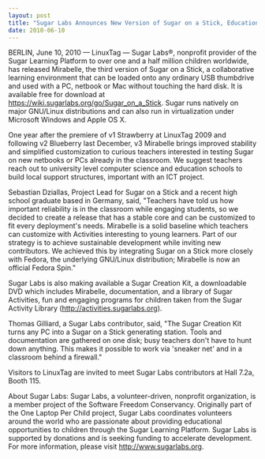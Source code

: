 ```yaml
---
layout: post
title: "Sugar Labs Announces New Version of Sugar on a Stick, Educational Software for Children"
date: 2010-06-10
---
```



BERLIN, June 10, 2010 — LinuxTag — Sugar Labs®, nonprofit provider of the
Sugar Learning Platform to over one and a half million children worldwide, has
released Mirabelle, the third version of Sugar on a Stick, a collaborative
learning environment that can be loaded onto any ordinary USB thumbdrive and
used with a PC, netbook or Mac without touching the hard disk. It is available
free for download at <https://wiki.sugarlabs.org/go/Sugar_on_a_Stick>. Sugar
runs natively on major GNU/Linux distributions and can also run in
virtualization under Microsoft Windows and Apple OS X.

One year after the premiere of v1 Strawberry at LinuxTag 2009 and following v2
Blueberry last December, v3 Mirabelle brings improved stability and simplified
customization to curious teachers interested in testing Sugar on new netbooks
or PCs already in the classroom. We suggest teachers reach out to university
level computer science and education schools to build local support
structures, important with an ICT project.

Sebastian Dziallas, Project Lead for Sugar on a Stick and a recent high school
graduate based in Germany, said, "Teachers have told us how important
reliability is in the classroom while engaging students, so we decided to
create a release that has a stable core and can be customized to fit every
deployment's needs. Mirabelle is a solid baseline which teachers can customize
with Activities interesting to young learners. Part of our strategy is to
achieve sustainable development while inviting new contributors. We achieved
this by integrating Sugar on a Stick more closely with Fedora, the underlying
GNU/Linux distribution; Mirabelle is now an official Fedora Spin."

Sugar Labs is also making available a Sugar Creation Kit, a downloadable DVD
which includes Mirabelle, documentation, and a library of Sugar Activities,
fun and engaging programs for children taken from the Sugar Activity Library
(<http://activities.sugarlabs.org>).

Thomas Gilliard, a Sugar Labs contributor, said, "The Sugar Creation Kit turns
any PC into a Sugar on a Stick generating station. Tools and documentation are
gathered on one disk; busy teachers don't have to hunt down anything. This
makes it possible to work via 'sneaker net' and in a classroom behind a
firewall."

Visitors to LinuxTag are invited to meet Sugar Labs contributors at Hall 7.2a,
Booth 115.

About Sugar Labs: Sugar Labs, a volunteer-driven, nonprofit organization, is a
member project of the Software Freedom Conservancy. Originally part of the One
Laptop Per Child project, Sugar Labs coordinates volunteers around the world
who are passionate about providing educational opportunities to children
through the Sugar Learning Platform. Sugar Labs is supported by donations and
is seeking funding to accelerate development. For more information, please
visit <http://www.sugarlabs.org>.

